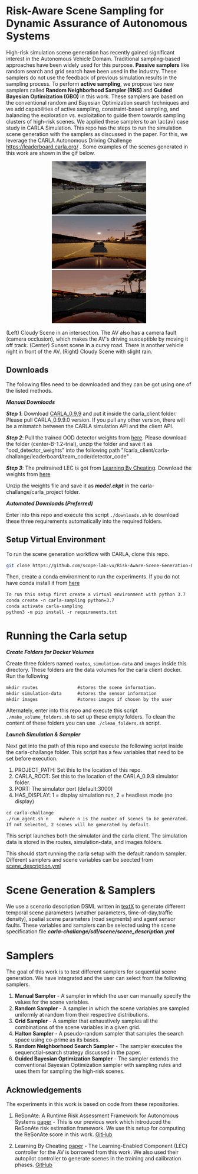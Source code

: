 # Risk-Aware Scene Sampling for Dynamic Assurance of Autonomous Systems

High-risk simulation scene generation has recently gained significant interest in the Autonomous Vehicle Domain. Traditional sampling-based approaches have been widely used for this purpose. **Passive samplers** like random search and grid search have been used in the industry. These samplers do not use the feedback of previous simulation results in the sampling process. To perform **active sampling**, we propose two new samplers called **Random Neighborhood Sampler (RNS)** and **Guided Bayesian Optimization (GBO)** in this work. These samplers are based on the conventional random and Bayesian Optimization search techniques and we add capabilities of active sampling, constraint-based sampling, and balancing the exploration vs. exploitation to guide them towards sampling clusters of high-risk scenes. We applied these samplers to an \ac{av} case study in CARLA Simulation. This repo has the steps to run the simulation scene generation with the samplers as discussed in the paper. For this, we leverage the CARLA Autonomous Driving Challenge https://leaderboard.carla.org/ . Some examples of the scenes generated in this work are shown in the gif below. 

<p align="center">
  <img src="gif/cloudy.gif" />
  <img src="gif/evening.gif" />
  <img src="gif/night.gif" />
</p>

(Left) Cloudy Scene in an intersection. The AV also has a camera fault (camera occlusion), which makes the AV's driving susceptible by moving it off track. (Center) Sunset scene in a curvy road. There is another vehicle right in front of the AV. (Right) Cloudy Scene with slight rain.  

## Downloads

The following files need to be downloaded and they can be got using one of the listed methods. 

***Manual Downloads***

***Step 1***: Download [CARLA_0.9.9](https://github.com/carla-simulator/carla/releases/tag/0.9.9/) and put it inside the carla_client folder. Please pull CARLA_0.9.9.0 version. If you pull any other version, there will be a mismatch between the CARLA simulation API and the client API. 

***Step 2***: Pull the trained OOD detector weights from [here](https://vanderbilt365-my.sharepoint.com/:f:/g/personal/shreyas_ramakrishna_vanderbilt_edu/EvZqbV90bY1HmSCofd6A1m0BTlqrPBzOF1gy4vDvAt4KUQ?e=LnHlx6). Please download the folder (center-B-1.2-trial), unzip the folder and save it as "ood_detector_weights" into the following path "/carla_client/carla-challange/leaderboard/team_code/detector_code" .

***Step 3***: The preitrained LEC is got from [Learning By Cheating](https://github.com/bradyz/2020_CARLA_challenge). Download the weights from [here](https://vanderbilt365-my.sharepoint.com/:u:/g/personal/shreyas_ramakrishna_vanderbilt_edu/ETRBzI7Ai3VJt9zL7yPnJO4Bi5zYvgggreiY2CG68f8s8A?e=nGJIQl)

Unzip the weights file and save it as ***model.ckpt*** in the carla-challange/carla_project folder. 

***Automated Downloads (Preferred)***

Enter into this repo and execute this script ```./downloads.sh``` to download these three requirements automatically into the required folders.

## Setup Virtual Environment

To run the scene generation workflow with CARLA, clone this repo.

```bash
git clone https://github.com/scope-lab-vu/Risk-Aware-Scene-Generation-CPS.git
```
Then, create a conda environment to run the experiments. If you do not have conda install it from [here](https://docs.conda.io/projects/conda/en/latest/user-guide/install/index.html)

```
To run this setup first create a virtual environment with python 3.7
conda create -n carla-sampling python=3.7
conda activate carla-sampling
python3 -m pip install -r requirements.txt
```

# Running the Carla setup 

***Create Folders for Docker Volumes***

Create three folders named ```routes```, ```simulation-data``` and ```images``` inside this directory. These folders are the data volumes for the carla client docker. Run the following

```
mkdir routes               #stores the scene information.
mkdir simulation-data      #stores the sensor information
mkdir images               #stores images if chosen by the user
```
Alternately, enter into this repo and execute this script ```./make_volume_folders.sh``` to set up these empty folders. To clean the content of these folders you can use ```./clean_folders.sh``` script.

***Launch Simulation & Sampler***

Next get into the path of this repo and execute the following script inside the carla-challange folder. This script has a few variables that need to be set before execution. 

1. PROJECT_PATH: Set this to the location of this repo.
1. CARLA_ROOT: Set this to the location of the CARLA_0.9.9 simulator folder. 
2. PORT: The simulator port (default:3000)
3. HAS_DISPLAY: 1 = display simulation run, 2 = headless mode (no display)

```
cd carla-challange
./run_agent.sh n    #where n is the number of scenes to be generated. If not selected, 2 scenes will be generated by default.
```
This script launches both the simulator and the carla client. The simulation data is stored in the routes, simulation-data, and images folders.

This should start running the carla setup with the default random sampler. Different samplers and scene variables can be seected from [scene_description.yml](carla-challange/sdl/scene/scene_description.yml)

# Scene Generation & Samplers
We use a scenario description DSML written in [textX](https://textx.github.io/textX/stable/) to generate different temporal scene parameters (weather parameters, time-of-day,traffic density), spatial scene parameters (road segments) and agent sensor faults. These variables and samplers can be selected using the scene specification file ***carla-challange/sdl/scene/scene_description.yml***

# Samplers

The goal of this work is to test different samplers for sequential scene generation. We have integrated and the user can select from the following samplers.

1. **Manual Sampler** - A sampler in which the user can manually specify the values for the scene variables.
2. **Random Sampler** - A sampler in which the scene variables are sampled uniformly at random from their respective distributions.
3. **Grid Sampler** - A sampler that exhaustively samples all the combinations of the scene variables in a given grid.
4. **Halton Sampler** - A pseudo-random sampler that samples the search space using co-prime as its bases.
5. **Random Neighborhood Search Sampler** - The sampler executes the sequenctial-search strategy discussed in the paper.
6. **Guided Bayesian Optimization Sampler** - The sampler extends the conventional Bayesian Optimization sampler with sampling rules and uses them for sampling the high-risk scenes. 


## Acknowledgements

The experiments in this work is based on code from these repositories.


1. ReSonAte: A Runtime Risk Assessment Framework for Autonomous Systems [paper](https://arxiv.org/abs/2102.09419) - This is our previous work which introduced the ReSonAte risk estimation framework. We use this setup for computing the ReSonAte score in this work. [GitHub](https://github.com/scope-lab-vu/Resonate)

2. Learning By Cheating [paper](https://arxiv.org/abs/1912.12294) - The Learning-Enabled Component (LEC) controller for the AV is borrowed from this work. We also used their autopilot controller to generate scenes in the training and calibration phases. [GitHub](https://github.com/bradyz/2020_CARLA_challenge) 




